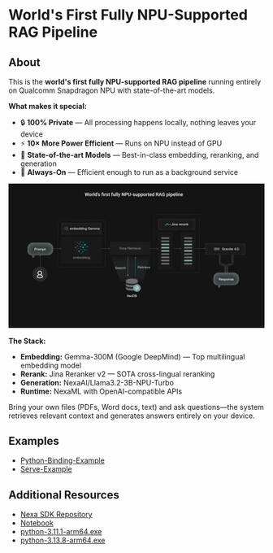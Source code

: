 # World's First Fully NPU-Supported RAG Pipeline

## About
This is the **world's first fully NPU-supported RAG pipeline** running entirely on Qualcomm Snapdragon NPU with state-of-the-art models.

**What makes it special:**
- 🔒 **100% Private** — All processing happens locally, nothing leaves your device
- ⚡ **10× More Power Efficient** — Runs on NPU instead of GPU
- 🌟 **State-of-the-art Models** — Best-in-class embedding, reranking, and generation
- 🔌 **Always-On** — Efficient enough to run as a background service

![The Stack](./architecture.png)

**The Stack:**
- **Embedding:** Gemma-300M (Google DeepMind) — Top multilingual embedding model
- **Rerank:** Jina Reranker v2 — SOTA cross-lingual reranking
- **Generation:** NexaAI/Llama3.2-3B-NPU-Turbo
- **Runtime:** NexaML with OpenAI-compatible APIs

Bring your own files (PDFs, Word docs, text) and ask questions—the system retrieves relevant context and generates answers entirely on your device.

## Examples
- [Python-Binding-Example](./Python-Binding-Example/README.md)
- [Serve-Example](./Serve-Example/README.md)

## Additional Resources

- [Nexa SDK Repository](https://github.com/NexaAI/nexa-sdk)
- [Notebook](https://github.com/NexaAI/nexa-sdk/tree/main/bindings/python/notebook)
- [python-3.11.1-arm64.exe](https://www.python.org/ftp/python/3.11.1/python-3.11.1-arm64.exe)
- [python-3.13.8-arm64.exe](https://www.python.org/ftp/python/3.13.8/python-3.13.8-arm64.exe)